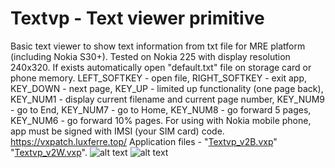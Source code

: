 # Textvp - Text viewer primitive
Basic text viewer to show text information from txt file for MRE platform (including Nokia S30+). Tested on Nokia 225 with display resolution 240x320. If exists automatically open "default.txt" file on storage card or phone memory.
LEFT_SOFTKEY - open file, RIGHT_SOFTKEY - exit app, KEY_DOWN - next page, KEY_UP - limited up functionality (one page back), KEY_NUM1 - display current filename and current page number, KEY_NUM9 - go to End, KEY_NUM7 - go to Home, KEY_NUM8 - go forward  5 pages, KEY_NUM6 - go forward 10% pages.
For using with Nokia mobile phone, app must be signed with IMSI (your SIM card) code.
https://vxpatch.luxferre.top/
Application files - "[Textvp_v2B.vxp](https://github.com/RDZDX/textvp_v2/blob/main/Textvp_v2B.vxp?raw=true)" "[Textvp_v2W.vxp](https://github.com/RDZDX/textvp_v2/blob/main/Textvp_v2W.vxp?raw=true)".
![alt text](https://rdzdx.github.io/textvp_v2/picture.jpg)
![alt text](https://rdzdx.github.io/textvp_v2/picture1.jpg)
